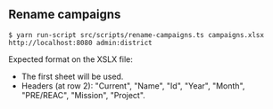 ## Rename campaigns

```shell
$ yarn run-script src/scripts/rename-campaigns.ts campaigns.xlsx http://localhost:8080 admin:district
```

Expected format on the XSLX file:

-   The first sheet will be used.
-   Headers (at row 2): "Current", "Name", "Id", "Year", "Month", "PRE/REAC", "Mission", "Project".
